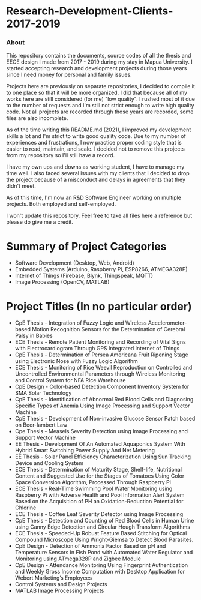 # Research-Development-Clients-2017-2019

### About
This repository contains the documents, source codes of all the thesis and
EECE design I made from 2017 - 2019 during my stay in Mapua University. 
I started accepting  research and development projects during those years since 
I need money for personal and family issues.

Projects here are previously on separate repositories, I decided to compile it
to one place so that it will be more organized. I did that because all of my 
works here are still considered (for me) "low quality". I rushed most of it due 
to the number of requests and I'm still not strict enough to write high quality code.
Not all projects are recorded through those years are recorded, 
some files are also incomplete.

As of the time writing this README.md (2021), I improved my development skills a lot and 
I'm strict to write good quality code. Due to my number of experiences and frustrations,
I now practice proper coding style that is easier to read, maintain, and scale. 
I decided not to remove this projects from my repository so I'll still have a record.

I have my own ups and downs as working student, I have to manage my time well. I also
faced several issues with my clients that I decided to drop the project because of
a misconduct and delays in agreements that they didn't meet.

As of this time, I'm now an R&D Software Engineer working on multiple projects. Both 
employed and self-employed.

I won't update this repository. Feel free to take all files here a reference but 
please do give me a credit. 

# Summary of Project Categories
* Software Development (Desktop, Web, Android)
* Embedded Systems (Arduino, Raspberry Pi, ESP8266, ATMEGA328P)
* Internet of Things (Firebase, Blynk, Thingspeak, MQTT)
* Image Processing (OpenCV, MATLAB)

# Project Titles (In no particular order)
* CpE Thesis - Integration of Fuzzy Logic and Wireless Accelerometer-based Motion Recognition Sensors for the Determination of Cerebral Palsy in Babies 
* ECE Thesis - Remote Patient Monitoring and Recording of Vital Signs with Electrocardiogram Through GPS Integrated Internet of Things 
* CpE Thesis - Determination of Persea Americana Fruit Ripening Stage using Electronic Nose with Fuzzy Logic Algorithm 
* ECE Thesis - Monitoring of Rice Weevil Reproduction on Controlled and Uncontrolled Environmental Parameters through Wireless Monitoring and Control System for NFA Rice Warehouse 
* CpE Design - Color-based Detection Component Inventory System for SMA Solar Technology 
* CpE Thesis - Identification of Abnormal Red Blood Cells and Diagnosing Specific Types of Anemia Using Image Processing and Support Vector Machine 
* CpE Thesis - Development of Non-invasive Glucose Sensor Patch based on Beer-lambert Law 
* Cpe Thesis - Measels Severity Detection using Image Processing and Support Vector Machine
* EE Thesis - Development Of An Automated Aquaponics System With Hybrid Smart Switching Power Supply And Net Metering 
* EE Thesis - Solar Panel Efficiency Characterization Using Sun Tracking Device and Cooling System 
* ECE Thesis - Determination of Maturity Stage, Shelf-life, Nutritional Content and Suggested Use for the Stages of Tomatoes Using Color Space Conversion Algorithm, Processed Through Raspberry Pi
* ECE Thesis - Real-Time Swimming Pool Water Monitoring using Raspberry Pi with Adverse Health and Pool Information Alert System Based on the Acquisition of PH an Oxidation-Reduction Potential for Chlorine 
* ECE Thesis - Coffee Leaf Severity Detector using Image Processing 
* CpE Thesis - Detection and Counting of Red Blood Cells in Human Urine using Canny Edge Detection and Circular Hough Transform Algorithms 
* ECE Thesis - Speeded-Up Robust Feature Based Stitching for Optical Compound Microscope Using Wright-Giemsa to Detect Blood Parasites. 
* CpE Design - Detection of Ammonia Factor Based on pH and Temperature Sensors in Fish Pond with Automated Water Regulator and Monitoring using ATmega328P and Zigbee Module 
* CpE Design - Attendance Monitoring Using Fingerprint Authentication and Weekly Gross Income Computation with Desktop Application for Webert Marketing’s Employees 
* Control Systems and Design Projects
* MATLAB Image Processing Projects





